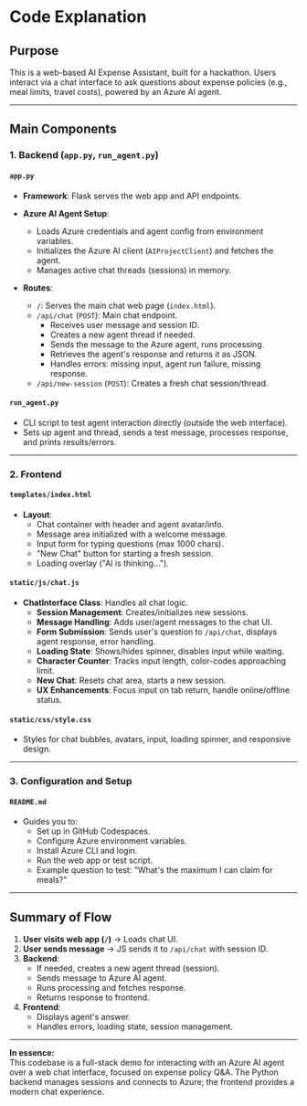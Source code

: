 # Code Explanation

## Purpose

This is a web-based AI Expense Assistant, built for a hackathon. Users interact via a chat interface to ask questions about expense policies (e.g., meal limits, travel costs), powered by an Azure AI agent.

---

## Main Components

### 1. **Backend (`app.py`, `run_agent.py`)**

#### `app.py`

- **Framework**: Flask serves the web app and API endpoints.
- **Azure AI Agent Setup**: 
  - Loads Azure credentials and agent config from environment variables.
  - Initializes the Azure AI client (`AIProjectClient`) and fetches the agent.
  - Manages active chat threads (sessions) in memory.

- **Routes**:
  - `/`: Serves the main chat web page (`index.html`).
  - `/api/chat` (`POST`): Main chat endpoint.
    - Receives user message and session ID.
    - Creates a new agent thread if needed.
    - Sends the message to the Azure agent, runs processing.
    - Retrieves the agent's response and returns it as JSON.
    - Handles errors: missing input, agent run failure, missing response.
  - `/api/new-session` (`POST`): Creates a fresh chat session/thread.

#### `run_agent.py`

- CLI script to test agent interaction directly (outside the web interface).
- Sets up agent and thread, sends a test message, processes response, and prints results/errors.

---

### 2. **Frontend**

#### `templates/index.html`

- **Layout**:
  - Chat container with header and agent avatar/info.
  - Message area initialized with a welcome message.
  - Input form for typing questions (max 1000 chars).
  - "New Chat" button for starting a fresh session.
  - Loading overlay ("AI is thinking...").

#### `static/js/chat.js`

- **ChatInterface Class**: Handles all chat logic.
  - **Session Management**: Creates/initializes new sessions.
  - **Message Handling**: Adds user/agent messages to the chat UI.
  - **Form Submission**: Sends user's question to `/api/chat`, displays agent response, error handling.
  - **Loading State**: Shows/hides spinner, disables input while waiting.
  - **Character Counter**: Tracks input length, color-codes approaching limit.
  - **New Chat**: Resets chat area, starts a new session.
  - **UX Enhancements**: Focus input on tab return, handle online/offline status.

#### `static/css/style.css`

- Styles for chat bubbles, avatars, input, loading spinner, and responsive design.

---

### 3. **Configuration and Setup**

#### `README.md`

- Guides you to:
  - Set up in GitHub Codespaces.
  - Configure Azure environment variables.
  - Install Azure CLI and login.
  - Run the web app or test script.
  - Example question to test: "What's the maximum I can claim for meals?"

---

## Summary of Flow

1. **User visits web app (`/`)** → Loads chat UI.
2. **User sends message** → JS sends it to `/api/chat` with session ID.
3. **Backend**:
   - If needed, creates a new agent thread (session).
   - Sends message to Azure AI agent.
   - Runs processing and fetches response.
   - Returns response to frontend.
4. **Frontend**:
   - Displays agent's answer.
   - Handles errors, loading state, session management.

---

**In essence:**  
This codebase is a full-stack demo for interacting with an Azure AI agent over a web chat interface, focused on expense policy Q&A. The Python backend manages sessions and connects to Azure; the frontend provides a modern chat experience.